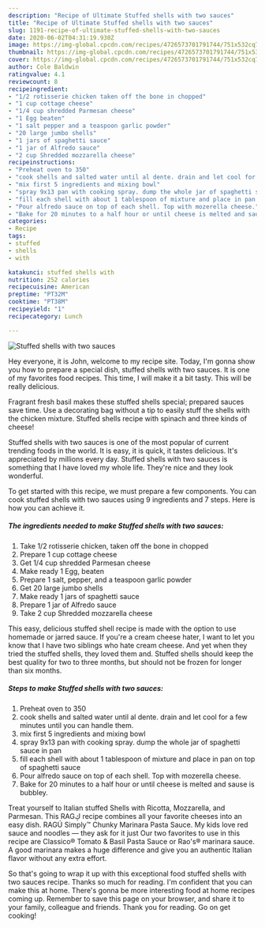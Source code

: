 ```yaml
---
description: "Recipe of Ultimate Stuffed shells with two sauces"
title: "Recipe of Ultimate Stuffed shells with two sauces"
slug: 1191-recipe-of-ultimate-stuffed-shells-with-two-sauces
date: 2020-06-02T04:31:19.930Z
image: https://img-global.cpcdn.com/recipes/4726573701791744/751x532cq70/stuffed-shells-with-two-sauces-recipe-main-photo.jpg
thumbnail: https://img-global.cpcdn.com/recipes/4726573701791744/751x532cq70/stuffed-shells-with-two-sauces-recipe-main-photo.jpg
cover: https://img-global.cpcdn.com/recipes/4726573701791744/751x532cq70/stuffed-shells-with-two-sauces-recipe-main-photo.jpg
author: Cole Baldwin
ratingvalue: 4.1
reviewcount: 8
recipeingredient:
- "1/2 rotisserie chicken taken off the bone in chopped"
- "1 cup cottage cheese"
- "1/4 cup shredded Parmesan cheese"
- "1 Egg beaten"
- "1 salt pepper and a teaspoon garlic powder"
- "20 large jumbo shells"
- "1 jars of spaghetti sauce"
- "1 jar of Alfredo sauce"
- "2 cup Shredded mozzarella cheese"
recipeinstructions:
- "Preheat oven to 350"
- "cook shells and salted water until al dente. drain and let cool for a few minutes until you can handle them."
- "mix first 5 ingredients and mixing bowl"
- "spray 9x13 pan with cooking spray. dump the whole jar of spaghetti sauce in pan"
- "fill each shell with about 1 tablespoon of mixture and place in pan on top of spaghetti sauce"
- "Pour alfredo sauce on top of each shell. Top with mozerella cheese."
- "Bake for 20 minutes to a half hour or until cheese is melted and sause is bubbley."
categories:
- Recipe
tags:
- stuffed
- shells
- with

katakunci: stuffed shells with 
nutrition: 252 calories
recipecuisine: American
preptime: "PT32M"
cooktime: "PT38M"
recipeyield: "1"
recipecategory: Lunch

---
```



![Stuffed shells with two sauces](https://img-global.cpcdn.com/recipes/4726573701791744/751x532cq70/stuffed-shells-with-two-sauces-recipe-main-photo.jpg)

Hey everyone, it is John, welcome to my recipe site. Today, I'm gonna show you how to prepare a special dish, stuffed shells with two sauces. It is one of my favorites food recipes. This time, I will make it a bit tasty. This will be really delicious.

Fragrant fresh basil makes these stuffed shells special; prepared sauces save time. Use a decorating bag without a tip to easily stuff the shells with the chicken mixture. Stuffed shells recipe with spinach and three kinds of cheese!

Stuffed shells with two sauces is one of the most popular of current trending foods in the world. It is easy, it is quick, it tastes delicious. It's appreciated by millions every day. Stuffed shells with two sauces is something that I have loved my whole life. They're nice and they look wonderful.


To get started with this recipe, we must prepare a few components. You can cook stuffed shells with two sauces using 9 ingredients and 7 steps. Here is how you can achieve it.

<!--inarticleads1-->

##### The ingredients needed to make Stuffed shells with two sauces:

1. Take 1/2 rotisserie chicken, taken off the bone in chopped
1. Prepare 1 cup cottage cheese
1. Get 1/4 cup shredded Parmesan cheese
1. Make ready 1 Egg, beaten
1. Prepare 1 salt, pepper, and a teaspoon garlic powder
1. Get 20 large jumbo shells
1. Make ready 1 jars of spaghetti sauce
1. Prepare 1 jar of Alfredo sauce
1. Take 2 cup Shredded mozzarella cheese


This easy, delicious stuffed shell recipe is made with the option to use homemade or jarred sauce. If you&#39;re a cream cheese hater, I want to let you know that I have two siblings who hate cream cheese. And yet when they tried the stuffed shells, they loved them and. Stuffed shells should keep the best quality for two to three months, but should not be frozen for longer than six months. 

<!--inarticleads2-->

##### Steps to make Stuffed shells with two sauces:

1. Preheat oven to 350
1. cook shells and salted water until al dente. drain and let cool for a few minutes until you can handle them.
1. mix first 5 ingredients and mixing bowl
1. spray 9x13 pan with cooking spray. dump the whole jar of spaghetti sauce in pan
1. fill each shell with about 1 tablespoon of mixture and place in pan on top of spaghetti sauce
1. Pour alfredo sauce on top of each shell. Top with mozerella cheese.
1. Bake for 20 minutes to a half hour or until cheese is melted and sause is bubbley.


Treat yourself to Italian stuffed Shells with Ricotta, Mozzarella, and Parmesan. This RAGڮ recipe combines all your favorite cheeses into an easy dish. RAGÚ Simply™ Chunky Marinara Pasta Sauce. My kids love red sauce and noodles — they ask for it just Our two favorites to use in this recipe are Classico® Tomato &amp; Basil Pasta Sauce or Rao&#39;s® marinara sauce. A good marinara makes a huge difference and give you an authentic Italian flavor without any extra effort. 

So that's going to wrap it up with this exceptional food stuffed shells with two sauces recipe. Thanks so much for reading. I'm confident that you can make this at home. There's gonna be more interesting food at home recipes coming up. Remember to save this page on your browser, and share it to your family, colleague and friends. Thank you for reading. Go on get cooking!
